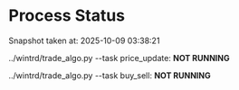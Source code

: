 # Process Status

Snapshot taken at: 2025-10-09 03:38:21

../wintrd/trade_algo.py --task price_update: **NOT RUNNING**

../wintrd/trade_algo.py --task buy_sell: **NOT RUNNING**

